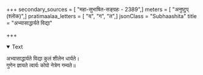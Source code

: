 +++
secondary_sources = [ "महा-सुभाषित-सङ्ग्रहः - 2389",]
meters = [ "अनुष्टुप् (श्लोक)",]
pratimaalaa_letters = [ "य", "ग", "त",]
jsonClass = "Subhaashita"
title = "अभ्यासाद्धार्यते विद्या"

+++

<details open><summary>Text</summary>

अभ्यासाद्धार्यते विद्या कुलं शीलेन धार्यते।  
गुणेन ज्ञायते त्वार्यः कोपो नेत्रेण गम्यते॥
</details>
